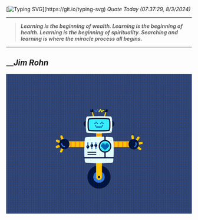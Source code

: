 [![Typing SVG](https://readme-typing-svg.herokuapp.com?font=Press+Start+2P&color=C2F784&size=35&width=900&height=100&lines=Hello+World%2C+I'm+Hung+!)](https://git.io/typing-svg) 
_Quote Today (07:37:29, 8/3/2024)_
___
>**_Learning is the beginning of wealth. Learning is the beginning of health. Learning is the beginning of spirituality. Searching and learning is where the miracle process all begins._**
___

## __**_Jim Rohn_**

![RobotDance](src/assets/images/robot-dancing-dribble.gif?style=center)
